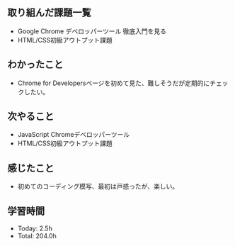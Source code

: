 ## 取り組んだ課題一覧
- Google Chrome デベロッパーツール 徹底入門を見る
- HTML/CSS初級アウトプット課題
## わかったこと
- Chrome for Developersページを初めて見た、難しそうだが定期的にチェックしたい。
## 次やること
- JavaScript Chromeデベロッパーツール
- HTML/CSS初級アウトプット課題
## 感じたこと
- 初めてのコーディング模写、最初は戸惑ったが、楽しい。
## 学習時間
- Today: 2.5h
- Total: 204.0h
